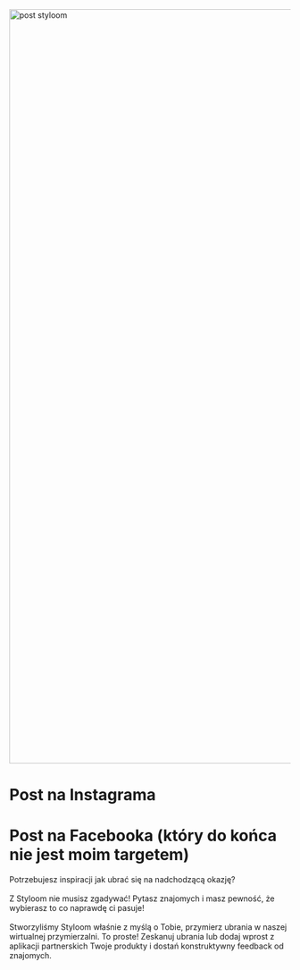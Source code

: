 <img width="1080" height="1350" alt="post styloom" src="https://github.com/user-attachments/assets/1d2a9a79-8bba-41a0-8c4f-25d1ed2354ff" />
<h1>Post na Instagrama</h1>



<h1>Post na Facebooka (który do końca nie jest moim targetem)</h1>

Potrzebujesz inspiracji jak ubrać się na nadchodzącą okazję?</br>
</br>
Z Styloom nie musisz zgadywać! Pytasz znajomych i masz pewność, że wybierasz to co naprawdę ci pasuje!
</br>
</br>Stworzyliśmy Styloom właśnie z myślą o Tobie, przymierz ubrania w naszej wirtualnej przymierzalni. To proste! Zeskanuj ubrania lub dodaj wprost z aplikacji partnerskich Twoje produkty i dostań konstruktywny feedback od znajomych. 
